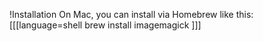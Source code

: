 !Installation
On Mac, you can install via Homebrew like this:
[[[language=shell
brew install imagemagick
]]]
